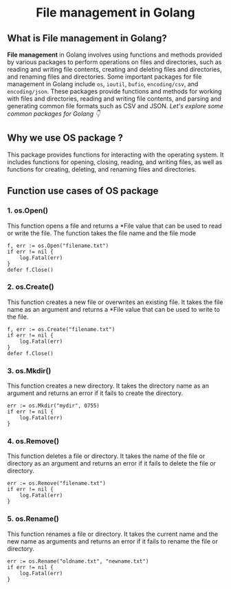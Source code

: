 <span align="center">
 <h1>File management in Golang</h1>
</span>

## What is File management in Golang?
**File management** in Golang involves using functions and methods provided by various packages to perform operations on files and directories, such as reading and writing file contents, creating and deleting files and directories, and renaming files and directories. Some important packages for file management in Golang include `os`, `ioutil`, `bufio`, `encoding/csv`, and `encoding/json`. These packages provide functions and methods for working with files and directories, reading and writing file contents, and parsing and generating common file formats such as CSV and JSON. *Let's explore some common packages for Golang 👇*

## Why we use OS package ?

This package provides functions for interacting with the operating system. It includes functions for opening, closing, reading, and writing files, as well as functions for creating, deleting, and renaming files and directories.

## Function use cases of OS package

### 1. os.Open()
This function opens a file and returns a *File value that can be used to read or write the file. The function takes the file name and the file mode
```
f, err := os.Open("filename.txt")
if err != nil {
    log.Fatal(err)
}
defer f.Close()
```

### 2. os.Create()
This function creates a new file or overwrites an existing file. It takes the file name as an argument and returns a *File value that can be used to write to the file.
```
f, err := os.Create("filename.txt")
if err != nil {
    log.Fatal(err)
}
defer f.Close()
```

### 3. os.Mkdir()
This function creates a new directory. It takes the directory name as an argument and returns an error if it fails to create the directory.
```
err := os.Mkdir("mydir", 0755)
if err != nil {
    log.Fatal(err)
}
```

### 4. os.Remove()
This function deletes a file or directory. It takes the name of the file or directory as an argument and returns an error if it fails to delete the file or directory.
```
err := os.Remove("filename.txt")
if err != nil {
    log.Fatal(err)
}
```

### 5. os.Rename()
This function renames a file or directory. It takes the current name and the new name as arguments and returns an error if it fails to rename the file or directory.
```
err := os.Rename("oldname.txt", "newname.txt")
if err != nil {
    log.Fatal(err)
}
```

